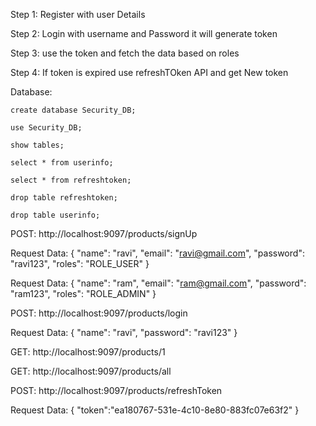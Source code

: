 Step 1: Register with user Details

Step 2: Login with username and Password it will generate token

Step 3: use the token and fetch the data based on roles

Step 4: If token is expired use refreshTOken API and get New token

Database: 

	create database Security_DB;

	use Security_DB;

	show tables;

	select * from userinfo;

	select * from refreshtoken;

	drop table refreshtoken;
	
	drop table userinfo;


POST: http://localhost:9097/products/signUp

Request Data:
{
    "name": "ravi",
    "email": "ravi@gmail.com",
    "password": "ravi123",
    "roles": "ROLE_USER"
}

Request Data:
{
    "name": "ram",
    "email": "ram@gmail.com",
    "password": "ram123",
    "roles": "ROLE_ADMIN"
}


POST: http://localhost:9097/products/login

Request Data:
{
    "name": "ravi",
    "password": "ravi123"
}


GET: http://localhost:9097/products/1

GET: http://localhost:9097/products/all


POST: http://localhost:9097/products/refreshToken

Request Data:
{
    "token":"ea180767-531e-4c10-8e80-883fc07e63f2"
}